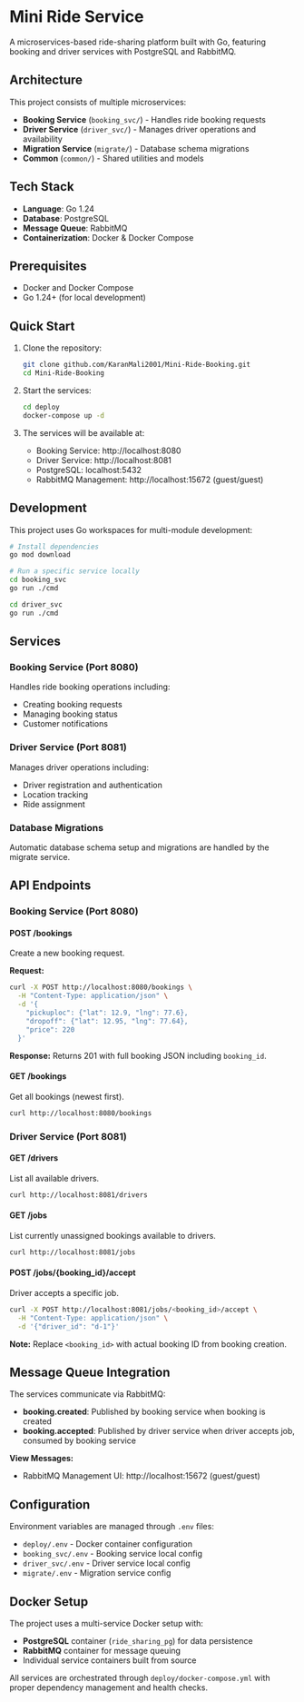# Mini Ride Service

A microservices-based ride-sharing platform built with Go, featuring booking and driver services with PostgreSQL and RabbitMQ.

## Architecture

This project consists of multiple microservices:

- **Booking Service** (`booking_svc/`) - Handles ride booking requests
- **Driver Service** (`driver_svc/`) - Manages driver operations and availability
- **Migration Service** (`migrate/`) - Database schema migrations
- **Common** (`common/`) - Shared utilities and models

## Tech Stack

- **Language**: Go 1.24
- **Database**: PostgreSQL
- **Message Queue**: RabbitMQ
- **Containerization**: Docker & Docker Compose

## Prerequisites

- Docker and Docker Compose
- Go 1.24+ (for local development)

## Quick Start

1. Clone the repository:

   ```bash
   git clone github.com/KaranMali2001/Mini-Ride-Booking.git
   cd Mini-Ride-Booking
   ```

2. Start the services:

   ```bash
   cd deploy
   docker-compose up -d
   ```

3. The services will be available at:
   - Booking Service: http://localhost:8080
   - Driver Service: http://localhost:8081
   - PostgreSQL: localhost:5432
   - RabbitMQ Management: http://localhost:15672 (guest/guest)

## Development

This project uses Go workspaces for multi-module development:

```bash
# Install dependencies
go mod download

# Run a specific service locally
cd booking_svc
go run ./cmd

cd driver_svc
go run ./cmd
```

## Services

### Booking Service (Port 8080)

Handles ride booking operations including:

- Creating booking requests
- Managing booking status
- Customer notifications

### Driver Service (Port 8081)

Manages driver operations including:

- Driver registration and authentication
- Location tracking
- Ride assignment

### Database Migrations

Automatic database schema setup and migrations are handled by the migrate service.

## API Endpoints

### Booking Service (Port 8080)

#### POST /bookings
Create a new booking request.

**Request:**
```bash
curl -X POST http://localhost:8080/bookings \
  -H "Content-Type: application/json" \
  -d '{
    "pickuploc": {"lat": 12.9, "lng": 77.6},
    "dropoff": {"lat": 12.95, "lng": 77.64},
    "price": 220
  }'
```

**Response:** Returns 201 with full booking JSON including `booking_id`.

#### GET /bookings
Get all bookings (newest first).

```bash
curl http://localhost:8080/bookings
```

### Driver Service (Port 8081)

#### GET /drivers
List all available drivers.

```bash
curl http://localhost:8081/drivers
```

#### GET /jobs
List currently unassigned bookings available to drivers.

```bash
curl http://localhost:8081/jobs
```

#### POST /jobs/{booking_id}/accept
Driver accepts a specific job.

```bash
curl -X POST http://localhost:8081/jobs/<booking_id>/accept \
  -H "Content-Type: application/json" \
  -d '{"driver_id": "d-1"}'
```

**Note:** Replace `<booking_id>` with actual booking ID from booking creation.

## Message Queue Integration

The services communicate via RabbitMQ:

- **booking.created**: Published by booking service when booking is created
- **booking.accepted**: Published by driver service when driver accepts job, consumed by booking service

**View Messages:**
- RabbitMQ Management UI: http://localhost:15672 (guest/guest)

## Configuration

Environment variables are managed through `.env` files:

- `deploy/.env` - Docker container configuration
- `booking_svc/.env` - Booking service local config
- `driver_svc/.env` - Driver service local config
- `migrate/.env` - Migration service config

## Docker Setup

The project uses a multi-service Docker setup with:

- **PostgreSQL** container (`ride_sharing_pg`) for data persistence
- **RabbitMQ** container for message queuing
- Individual service containers built from source

All services are orchestrated through `deploy/docker-compose.yml` with proper dependency management and health checks.

